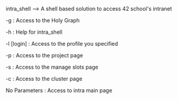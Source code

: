 intra_shell --> A shell based solution to access 42 school's intranet


-g		: Access to the Holy Graph

-h		: Help for intra_shell

-l [login]	: Access to the profile you specified

-p		: Access to the project page

-s		: Access to the manage slots page

-c		: Access to the cluster page

No Parameters	: Access to intra main page
